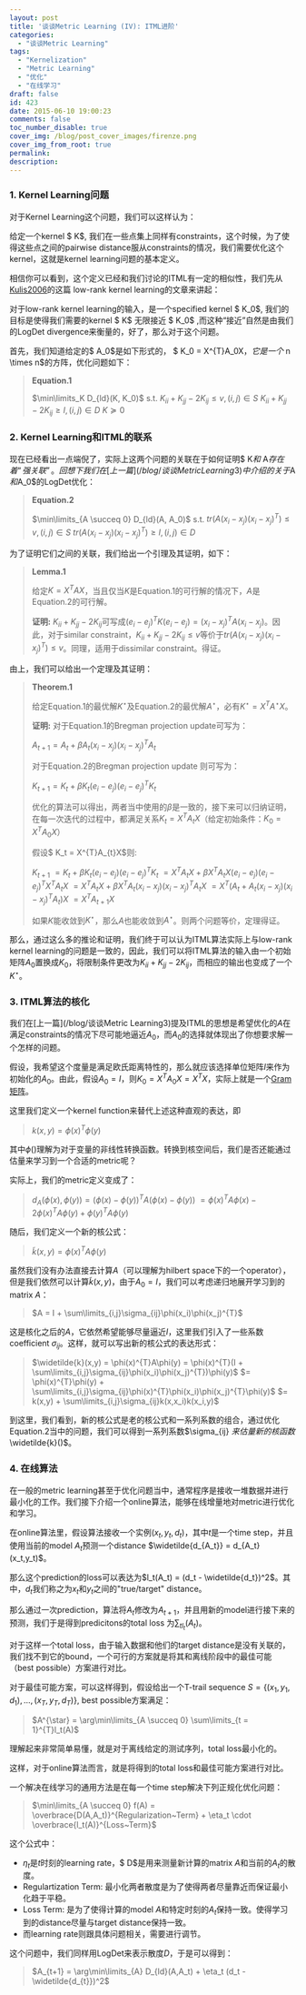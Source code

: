 ```yaml
---
layout: post
title: '谈谈Metric Learning (IV): ITML进阶'
categories:
  - "谈谈Metric Learning"
tags:
  - "Kernelization"
  - "Metric Learning"
  - "优化"
  - "在线学习"
draft: false
id: 423
date: 2015-06-10 19:00:23
comments: false
toc_number_disable: true
cover_img: /blog/post_cover_images/firenze.png
cover_img_from_root: true
permalink:
description:
---
```


### 1. Kernel Learning问题

对于Kernel Learning这个问题，我们可以这样认为：

给定一个kernel $ K$, 我们在一些点集上同样有constraints，这个时候，为了使得这些点之间的pairwise distance服从constraints的情况，我们需要优化这个kernel，这就是kernel learning问题的基本定义。

相信你可以看到，这个定义已经和我们讨论的ITML有一定的相似性，我们先从[Kulis2006](http://dl.acm.org/citation.cfm?id=1143908)的这篇 low-rank kernel learning的文章来讲起：

对于low-rank kernel learning的输入，是一个specified kernel $ K_0$, 我们的目标是使得我们需要的kernel $ K$ 无限接近 $ K_0$ ,而这种“接近”自然是由我们的LogDet divergence来衡量的，好了，那么对于这个问题。

首先，我们知道给定的$ A_0$是如下形式的， $ K_0 = X^{T}A_0X$，它是一个$ n \times n$的方阵，优化问题如下：

> **Equation.1**
>
> $\min\limits_K D_{ld}(K, K_0)$
> $\text{s.t.}$
> $K_{ii} + K_{jj} - 2K_{ij} \leq v, (i,j) \in S$
> $K_{ii} + K_{jj} - 2K_{ij} \geq l, (i,j) \in D$
> $K \succeq 0$

### 2. Kernel Learning和ITML的联系

现在已经看出一点端倪了，实际上这两个问题的关联在于如何证明$ K$和$ A$存在着“强关联”。回想下我们在[上一篇](/blog/谈谈Metric Learning3)中介绍的关于$A$和$A_0$的LogDet优化：

> **Equation.2**
>
> $\min\limits_{A \succeq 0} D_{ld}(A, A_0)$
> $\text{s.t.}$
> $tr(A(x_i - x_j)(x_i - x_j)^{T}) \leq v, (i,j) \in S$
> $tr(A(x_i - x_j)(x_i - x_j)^{T}) \geq l, (i,j) \in D$

为了证明它们之间的关联，我们给出一个引理及其证明，如下：

> **Lemma.1**
>
> 给定$K = X^{T}AX$，当且仅当$K$是Equation.1的可行解的情况下，$A$是Equation.2的可行解。
>
>
> **证明:** $K_{ii} + K_{jj} - 2K_{ij}$可写成$(e_i - e_j)^{T}K(e_i - e_j) = (x_i - x_j)^{T}A(x_i - x_j)$。因此，对于similar constraint，$K_{ii} + K_{jj} - 2K_{ij} \leq v$等价于$tr(A(x_i - x_j)(x_i-x_j)^{T}) \leq v$。同理，适用于dissimilar constraint。得证。

由上，我们可以给出一个定理及其证明：

> **Theorem.1**
>
> 给定Equation.1的最优解$K^{\star}$及Equation.2的最优解$A^{\star}$，必有$K^{\star} = X^{T}A^{\star}X$。
>
> **证明:** 对于Equation.1的Bregman projection update可写为：
>
> $A_{t+1} = A_{t} + \beta A_{t}(x_i - x_j)(x_i - x_j)^{T}A_{t}$
>
> 对于Equation.2的Bregman projection update 则可写为：
>
> $K_{t+1} = K_{t} + \beta K_{t}(e_i - e_j)(e_i - e_j)^{T}K_{t}$
>
> 优化的算法可以得出，两者当中使用的$\beta$是一致的，接下来可以归纳证明，在每一次迭代的过程中，都满足关系$K_t = X^{T}A_{t}X$（给定初始条件：$K_0 = X^{T}A_{0}X$）
>
> 假设$ K_t = X^{T}A_{t}X$则:
>
> $K_{t+1}$
> $= K_{t} + \beta K_{t}(e_i - e_j)(e_i - e_j)^{T}K_{t}$
> $= X^{T}A_{t}X + \beta X^{T}A_{t}X(e_i - e_j)(e_i - e_j)^{T}X^{T}A_{t}X$
> $= X^{T}A_{t}X + \beta X^{T}A_{t}(x_i - x_j)(x_i - x_j)^{T}A_{t}X$
> $= X^{T}(A_{t} + A_{t}(x_i - x_j)(x_i - x_j)^{T}A_{t})X$
> $= X^{T}A_{t+1}X$
>
> 如果$K$能收敛到$K^{\star}$，那么$A$也能收敛到$A^{\star}$。则两个问题等价，定理得证。

那么，通过这么多的推论和证明，我们终于可以认为ITML算法实际上与low-rank kernel learning的问题是一致的，因此，我们可以将ITML算法的输入由一个初始矩阵$A_0$置换成$K_0$，将限制条件更改为$K_{ii} + K_{jj} - 2K_{ij}$，而相应的输出也变成了一个$K^{\star}$。

### 3. ITML算法的核化

我们在[上一篇](/blog/谈谈Metric Learning3)提及ITML的思想是希望优化的$A$在满足constraints的情况下尽可能地逼近$A_0$，而$A_0$的选择就体现出了你想要求解一个怎样的问题。

假设，我希望这个度量是满足欧氏距离特性的，那么就应该选择单位矩阵$I$来作为初始化的$A_0$。由此，假设$A_0 = I$，则$K_0 = X^{T}A_0X = X^{T}X$，实际上就是一个[Gram矩阵](http://en.wikipedia.org/wiki/Gramian_matrix)。

这里我们定义一个kernel function来替代上述这种直观的表达，即

> $k(x,y) = \phi(x)^{T}\phi(y)$

其中$\phi()$理解为对于变量的非线性转换函数。转换到核空间后，我们是否还能通过估量来学习到一个合适的metric呢？

实际上，我们的metric定义变成了：

> $d_A(\phi(x), \phi(y)) = (\phi(x) - \phi(y))^{T}A(\phi(x) - \phi(y))$
> $=\phi(x)^{T}A\phi(x) - 2\phi(x)^{T}A\phi(y) + \phi(y)^{T}A\phi(y)$

随后，我们定义一个新的核公式：

> $\widetilde{k}(x,y) = \phi(x)^{T}A\phi(y)$

虽然我们没有办法直接去计算$A$（可以理解为hilbert space下的一个operator），但是我们依然可以计算$\widetilde{k}(x,y)$，由于$A_0 = I$，我们可以考虑递归地展开学习到的matrix $A$：

> $A = I + \sum\limits_{i,j}\sigma_{ij}\phi(x_i)\phi(x_j)^{T}$

这是核化之后的$A$，它依然希望能够尽量逼近$I$，这里我们引入了一些系数coefficient $\sigma_{ij}$。这样，就可以写出新的核公式的表达形式：

> $\widetilde{k}(x,y) = \phi(x)^{T}A\phi(y) = \phi(x)^{T}(I + \sum\limits_{i,j}\sigma_{ij}\phi(x_i)\phi(x_j)^{T})\phi(y)$
> $= \phi(x)^{T}\phi(y) + \sum\limits_{i,j}\sigma_{ij}\phi(x)^{T}\phi(x_i)\phi(x_j)^{T}\phi(y)$
> $= k(x,y) + \sum\limits_{i,j}\sigma_{ij}k(x,x_i)k(x_i,y)$

到这里，我们看到，新的核公式是老的核公式和一系列系数的组合，通过优化Equation.2当中的问题，我们可以得到一系列系数$\sigma_{ij} $来估量新的核函数$\widetilde{k}()$。

### 4. 在线算法

在一般的metric learning甚至于优化问题当中，通常程序是接收一堆数据并进行最小化的工作。我们接下介绍一个online算法，能够在线增量地对metric进行优化和学习。

在online算法里，假设算法接收一个实例$(x_t, y_t, d_t)$，其中$t$是一个time step，并且使用当前的model $A_t$预测一个distance $\widetilde{d_{A_t}} = d_{A_t}(x_t,y_t)$。

那么这个prediction的loss可以表达为$l_t(A_t) = (d_t - \widetilde{d_t})^2$。其中，$d_t$我们称之为$x_t$和$y_t$之间的"true/target" distance。

那么通过一次prediction，算法将$A_t$修改为$A_{t+1}$，并且用新的model进行接下来的预测，我们于是得到predicitons的total loss 为$\sum_{tl_t}(A_t)$。

对于这样一个total loss，由于输入数据和他们的target distance是没有关联的，我们找不到它的bound，一个可行的方案就是将其和离线阶段中的最佳可能（best possible）方案进行对比。

对于最佳可能方案，可以这样得到，假设给出一个T-trail sequence $S = \{(x_1,y_1,d_1),\ldots,(x_T,y_T,d_T)\}$, best possible方案满足：

> $A^{\star} = \arg\min\limits_{A \succeq 0} \sum\limits_{t = 1}^{T}l_t(A)$

理解起来非常简单易懂，就是对于离线给定的测试序列，total loss最小化的。

这样，对于online算法而言，就是将得到的total loss和最佳可能方案进行对比。

一个解决在线学习的通用方法是在每一个time step解决下列正规化优化问题：

> $\min\limits_{A \succeq 0} f(A) = \overbrace{D(A,A_t)}^{Regularization~Term} + \eta_t \cdot \overbrace{l_t(A)}^{Loss~Term}$

这个公式中：
  * $\eta_t$是$t$时刻的learning rate，$ D$是用来测量新计算的matrix $A$和当前的$A_t$的散度。
  * Regulartization Term: 最小化两者散度是为了使得两者尽量靠近而保证最小化趋于平稳。
  * Loss Term: 是为了使得计算的model $A$和特定时刻的$A_t$保持一致。使得学习到的distance尽量与target distance保持一致。
  * 而learning rate则跟具体问题相关，需要进行调节。

这个问题中，我们同样用LogDet来表示散度$D$，于是可以得到：

> $A_{t+1} = \arg\min\limits_{A} D_{ld}(A,A_t) + \eta_t (d_t - \widetilde{d_{t}})^2$
